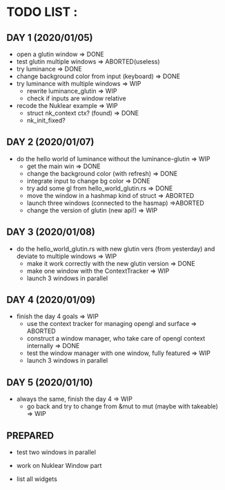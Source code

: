 # TODO LIST :

## DAY 1 (2020/01/05)

* open a glutin window => DONE
* test glutin multiple windows => ABORTED(useless)
* try luminance => DONE
* change background color from input (keyboard) => DONE
* try luminance with multiple windows => WIP
  * rewrite luminance_glutin => WIP
  * check if inputs are window relative
* recode the Nuklear example => WIP
  * struct nk_context ctx? (found) => DONE
  * nk_init_fixed?

## DAY 2 (2020/01/07)

* do the hello world of luminance without the luminance-glutin => WIP
  * get the main win => DONE
  * change the background color (with refresh) => DONE
  * integrate input to change bg color => DONE
  * try add some gl from hello_world_glutin.rs => DONE
  * move the window in a hashmap kind of struct => ABORTED
  * launch three windows (connected to the hasmap) =>ABORTED
  * change the version of glutin (new api!) => WIP

## DAY 3 (2020/01/08)

* do the hello_world_glutin.rs with new glutin vers (from yesterday) and deviate to multiple windows => WIP
  * make it work correctly with the new glutin version => DONE
  * make one window with the ContextTracker => WIP
  * launch 3 windows in parallel

## DAY 4 (2020/01/09)

* finish the day 4 goals => WIP
  * use the context tracker for managing opengl and surface => ABORTED
  * construct a window manager, who take care of opengl context internally => DONE
  * test the window manager with one window, fully featured => WIP
  * launch 3 windows in parallel

## DAY 5 (2020/01/10)

* always the same, finish the day 4 => WIP
  * go back and try to change from &mut to mut (maybe with takeable) => WIP

## PREPARED


* test two windows in parallel

* work on Nuklear Window part

* list all widgets
